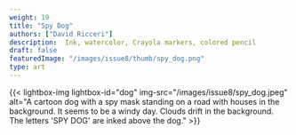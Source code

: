 ```yaml
---
weight: 19
title: "Spy Dog"
authors: ["David Ricceri"]
description:  Ink, watercolor, Crayola markers, colored pencil
draft: false
featuredImage: "/images/issue8/thumb/spy_dog.png"
type: art
---
```


{{< lightbox-img lightbox-id="dog" img-src="/images/issue8/spy_dog.jpeg" alt="A cartoon dog with a spy mask standing on a road with houses in the background. It seems to be a windy day. Clouds drift in the background. The letters 'SPY DOG' are inked above the dog." >}}